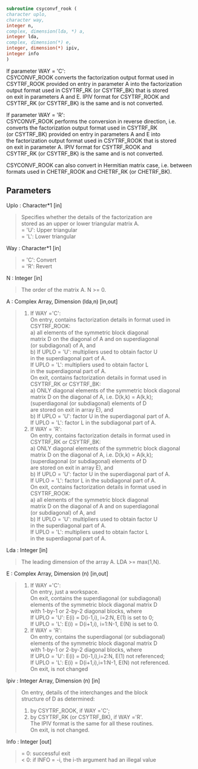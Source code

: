 ```fortran  
subroutine csyconvf_rook (  
character uplo,  
character way,  
integer n,  
complex, dimension(lda, *) a,  
integer lda,  
complex, dimension(*) e,  
integer, dimension(*) ipiv,  
integer info  
)  
```  
If parameter WAY = 'C':  
CSYCONVF_ROOK converts the factorization output format used in  
CSYTRF_ROOK provided on entry in parameter A into the factorization  
output format used in CSYTRF_RK (or CSYTRF_BK) that is stored  
on exit in parameters A and E. IPIV format for CSYTRF_ROOK and  
CSYTRF_RK (or CSYTRF_BK) is the same and is not converted.  
  
If parameter WAY = 'R':  
CSYCONVF_ROOK performs the conversion in reverse direction, i.e.  
converts the factorization output format used in CSYTRF_RK  
(or CSYTRF_BK) provided on entry in parameters A and E into  
the factorization output format used in CSYTRF_ROOK that is stored  
on exit in parameter A. IPIV format for CSYTRF_ROOK and  
CSYTRF_RK (or CSYTRF_BK) is the same and is not converted.  
  
CSYCONVF_ROOK can also convert in Hermitian matrix case, i.e. between  
formats used in CHETRF_ROOK and CHETRF_RK (or CHETRF_BK).  
  
## Parameters  
Uplo : Character*1 [in]  
> Specifies whether the details of the factorization are  
> stored as an upper or lower triangular matrix A.  
> = 'U':  Upper triangular  
> = 'L':  Lower triangular  
  
Way : Character*1 [in]  
> = 'C': Convert  
> = 'R': Revert  
  
N : Integer [in]  
> The order of the matrix A.  N >= 0.  
  
A : Complex Array, Dimension (lda,n) [in,out]  
> 1) If WAY ='C':  
> On entry, contains factorization details in format used in  
> CSYTRF_ROOK:  
> a) all elements of the symmetric block diagonal  
> matrix D on the diagonal of A and on superdiagonal  
> (or subdiagonal) of A, and  
> b) If UPLO = 'U': multipliers used to obtain factor U  
> in the superdiagonal part of A.  
> If UPLO = 'L': multipliers used to obtain factor L  
> in the superdiagonal part of A.  
> On exit, contains factorization details in format used in  
> CSYTRF_RK or CSYTRF_BK:  
> a) ONLY diagonal elements of the symmetric block diagonal  
> matrix D on the diagonal of A, i.e. D(k,k) = A(k,k);  
> (superdiagonal (or subdiagonal) elements of D  
> are stored on exit in array E), and  
> b) If UPLO = 'U': factor U in the superdiagonal part of A.  
> If UPLO = 'L': factor L in the subdiagonal part of A.  
> 2) If WAY = 'R':  
> On entry, contains factorization details in format used in  
> CSYTRF_RK or CSYTRF_BK:  
> a) ONLY diagonal elements of the symmetric block diagonal  
> matrix D on the diagonal of A, i.e. D(k,k) = A(k,k);  
> (superdiagonal (or subdiagonal) elements of D  
> are stored on exit in array E), and  
> b) If UPLO = 'U': factor U in the superdiagonal part of A.  
> If UPLO = 'L': factor L in the subdiagonal part of A.  
> On exit, contains factorization details in format used in  
> CSYTRF_ROOK:  
> a) all elements of the symmetric block diagonal  
> matrix D on the diagonal of A and on superdiagonal  
> (or subdiagonal) of A, and  
> b) If UPLO = 'U': multipliers used to obtain factor U  
> in the superdiagonal part of A.  
> If UPLO = 'L': multipliers used to obtain factor L  
> in the superdiagonal part of A.  
  
Lda : Integer [in]  
> The leading dimension of the array A.  LDA >= max(1,N).  
  
E : Complex Array, Dimension (n) [in,out]  
> 1) If WAY ='C':  
> On entry, just a workspace.  
> On exit, contains the superdiagonal (or subdiagonal)  
> elements of the symmetric block diagonal matrix D  
> with 1-by-1 or 2-by-2 diagonal blocks, where  
> If UPLO = 'U': E(i) = D(i-1,i), i=2:N, E(1) is set to 0;  
> If UPLO = 'L': E(i) = D(i+1,i), i=1:N-1, E(N) is set to 0.  
> 2) If WAY = 'R':  
> On entry, contains the superdiagonal (or subdiagonal)  
> elements of the symmetric block diagonal matrix D  
> with 1-by-1 or 2-by-2 diagonal blocks, where  
> If UPLO = 'U': E(i) = D(i-1,i),i=2:N, E(1) not referenced;  
> If UPLO = 'L': E(i) = D(i+1,i),i=1:N-1, E(N) not referenced.  
> On exit, is not changed  
  
Ipiv : Integer Array, Dimension (n) [in]  
> On entry, details of the interchanges and the block  
> structure of D as determined:  
> 1) by CSYTRF_ROOK, if WAY ='C';  
> 2) by CSYTRF_RK (or CSYTRF_BK), if WAY ='R'.  
> The IPIV format is the same for all these routines.  
> On exit, is not changed.  
  
Info : Integer [out]  
> = 0:  successful exit  
> < 0:  if INFO = -i, the i-th argument had an illegal value  
  
